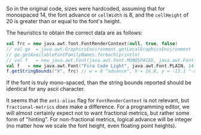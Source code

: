 So in the original code, sizes were hardcoded, assuming that for monospaced 14,
the font advance or `cellWidth` is 8, and the `cellHeight` of 20 is greater than
or equal to the font's height.

The heuristics to obtain the correct data are as follows:

```scala
val frc = new java.awt.font.FontRenderContext(null, true, false)
// val ge  = java.awt.GraphicsEnvironment.getLocalGraphicsEnvironment
// ge.getAvailableFontFamilyNames.foreach(println)
// val f   = new java.awt.Font(java.awt.Font.MONOSPACED, java.awt.Font.PLAIN, 14)
val f   = new java.awt.Font("Fira Code Light", java.awt.Font.PLAIN, 14)
f.getStringBounds("X", frc) // w = 8 "advance", h = 16.8, y = -13.1 "-advance"
```

If the font is truly mono-spaced, than the string bounds reported should be
identical for any ascii character.

It seems that the `anti-alias` flag for `FontRenderContext` is not relevant,
but `fractional-metrics` _does_ make a difference. For a programming editor,
we will almost certainly expect not to want fractional metrics, but rather
some form of "hinting". For non-fractional metrics, logical advance will be
integer (no matter how we scale the font height, even floating point heights).
